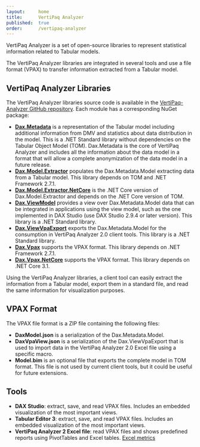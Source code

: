 ```yaml
---
layout:     home
title:      VertiPaq Analyzer
published:  true
order:      /vertipaq-analyzer
---
```

VertiPaq Analyzer is a set of open-source libraries to represent statistical information related to Tabular models.

The VertiPaq Analyzer libraries are integrated in several tools and use a file format (VPAX) to transfer information extracted from a Tabular model.

## VertiPaq Analyzer Libraries

The VertiPaq Analyzer libraries source code is available in the [VertiPaq-Analyzer GitHub repository](https://github.com/sql-bi/VertiPaq-Analyzer). Each module has a corresponding NuGet package:
- **[Dax.Metadata](https://www.nuget.org/packages/Dax.Metadata/)** is a representation of the Tabular model including additional information from DMV and statistics about data distribution in the model. This is a .NET Standard library without dependencies on the Tabular Object Model (TOM). Dax.Metadata is the core of VertiPaq Analyzer and includes all the information about the data model in a format that will allow a complete anonymization of the data model in a future release.
- **[Dax.Model.Extractor](https://www.nuget.org/packages/Dax.Model.Extractor/)** populates the Dax.Metadata.Model extracting data from a Tabular model. This library depends on TOM and .NET Framework 2.7.1.
- **[Dax.Model.Extractor.NetCore](https://www.nuget.org/packages/Dax.Model.Extractor.NetCore/)** is the .NET Core version of Dax.Model.Extractor and depends on the .NET Core version of TOM.
- **[Dax.ViewModel](https://www.nuget.org/packages/Dax.ViewModel/)** provides a view over Dax.Metadata.Model data that can be integrated in applications using the view model, such as the one implemented in DAX Studio (use DAX Studio 2.9.4 or later version). This library is a .NET Standard library.
- **[Dax.ViewVpaExport](https://www.nuget.org/packages/Dax.ViewVpaExport/)** exports the Dax.Metadata.Model for the consumption in VertiPaq Analyzer 2.0 client tools. This library is a .NET Standard library.
- **[Dax.Vpax](https://www.nuget.org/packages/Dax.Vpax/)** supports the VPAX format. This library depends on .NET Framework 2.7.1.
- **[Dax.Vpax.NetCore](https://www.nuget.org/packages/Dax.Vpax.NetCore/)** supports the VPAX format. This library depends on .NET Core 3.1.

Using the VertiPaq Analyzer libraries, a client tool can easily extract the information from a Tabular model, export them in a standard file, and read the same information for visualization purposes.

## VPAX Format

The VPAX file format is a ZIP file containing the following files:

- **DaxModel.json** is a serialization of the Dax.Metadata.Model.
- **DaxVpaView.json** is a serialization of the Dax.ViewVpaExport that is used to import data in the VertiPaq Analyzer 2.0 Excel file using a specific macro.
- **Model.bim** is an optional file that exports the complete model in TOM format. This file is not used by current client tools, but it could be useful for future extensions.

## Tools

- **DAX Studio**: extract, save, and read VPAX files. Includes an embedded visualization of the most important views.
- **Tabular Editor 3**: extract, save, and read VPAX files. Includes an embedded visualization of the most important views.
- **VertiPaq Analyzer 2 Excel file**: read VPAX files and shows predefined reports using PivotTables and Excel tables. [Excel metrics](excel-metrics/index)